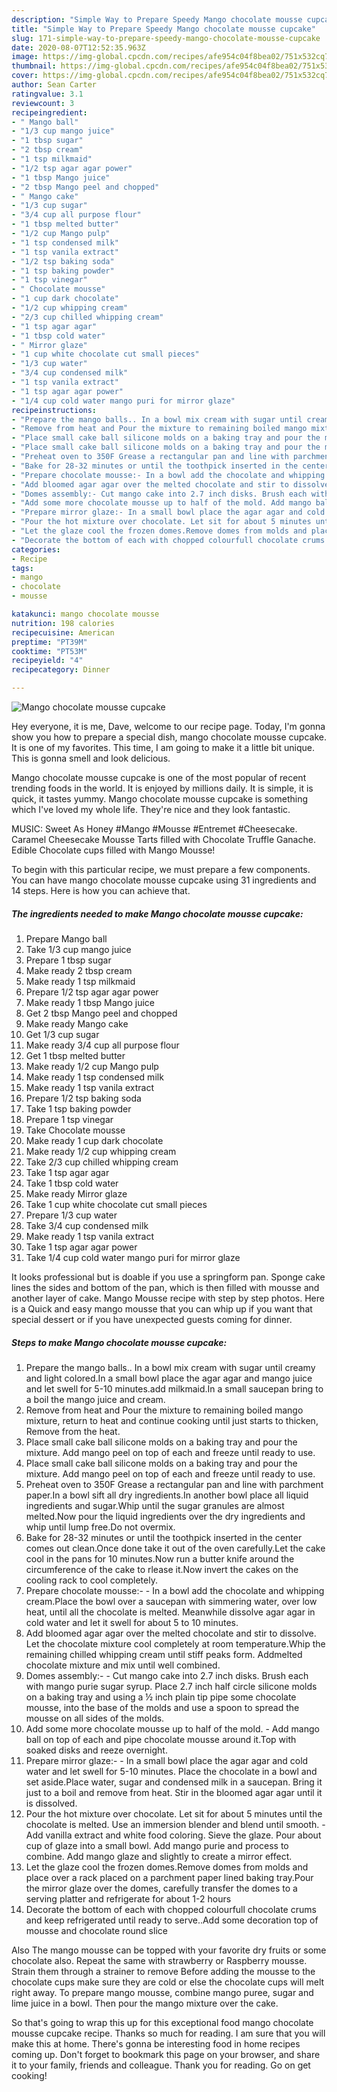```yaml
---
description: "Simple Way to Prepare Speedy Mango chocolate mousse cupcake"
title: "Simple Way to Prepare Speedy Mango chocolate mousse cupcake"
slug: 171-simple-way-to-prepare-speedy-mango-chocolate-mousse-cupcake
date: 2020-08-07T12:52:35.963Z
image: https://img-global.cpcdn.com/recipes/afe954c04f8bea02/751x532cq70/mango-chocolate-mousse-cupcake-recipe-main-photo.jpg
thumbnail: https://img-global.cpcdn.com/recipes/afe954c04f8bea02/751x532cq70/mango-chocolate-mousse-cupcake-recipe-main-photo.jpg
cover: https://img-global.cpcdn.com/recipes/afe954c04f8bea02/751x532cq70/mango-chocolate-mousse-cupcake-recipe-main-photo.jpg
author: Sean Carter
ratingvalue: 3.1
reviewcount: 3
recipeingredient:
- " Mango ball"
- "1/3 cup mango juice"
- "1 tbsp sugar"
- "2 tbsp cream"
- "1 tsp milkmaid"
- "1/2 tsp agar agar power"
- "1 tbsp Mango juice"
- "2 tbsp Mango peel and chopped"
- " Mango cake"
- "1/3 cup sugar"
- "3/4 cup all purpose flour"
- "1 tbsp melted butter"
- "1/2 cup Mango pulp"
- "1 tsp condensed milk"
- "1 tsp vanila extract"
- "1/2 tsp baking soda"
- "1 tsp baking powder"
- "1 tsp vinegar"
- " Chocolate mousse"
- "1 cup dark chocolate"
- "1/2 cup whipping cream"
- "2/3 cup chilled whipping cream"
- "1 tsp agar agar"
- "1 tbsp cold water"
- " Mirror glaze"
- "1 cup white chocolate cut small pieces"
- "1/3 cup water"
- "3/4 cup condensed milk"
- "1 tsp vanila extract"
- "1 tsp agar agar power"
- "1/4 cup cold water mango puri for mirror glaze"
recipeinstructions:
- "Prepare the mango balls.. In a bowl mix cream with sugar until creamy and light colored.In a small bowl place the agar agar and mango juice and let swell for 5-10 minutes.add milkmaid.In a small saucepan bring to a boil the mango juice and cream."
- "Remove from heat and Pour the mixture to remaining boiled mango mixture, return to heat and continue cooking until just starts to thicken, Remove from the heat."
- "Place small cake ball silicone molds on a baking tray and pour the mixture. Add mango peel on top of each and freeze until ready to use."
- "Place small cake ball silicone molds on a baking tray and pour the mixture. Add mango peel on top of each and freeze until ready to use."
- "Preheat oven to 350F Grease a rectangular pan and line with parchment paper.In a bowl sift all dry ingredients.In another bowl place all liquid ingredients and sugar.Whip until the sugar granules are almost melted.Now pour the liquid ingredients over the dry ingredients and whip until lump free.Do not overmix."
- "Bake for 28-32 minutes or until the toothpick inserted in the center comes out clean.Once done take it out of the oven carefully.Let the cake cool in the pans for 10 minutes.Now run a butter knife around the circumference of the cake to rlease it.Now invert the cakes on the cooling rack to cool completely."
- "Prepare chocolate mousse:- In a bowl add the chocolate and whipping cream.Place the bowl over a saucepan with simmering water, over low heat, until all the chocolate is melted. Meanwhile dissolve agar agar in cold water and let it swell for about 5 to 10 minutes."
- "Add bloomed agar agar over the melted chocolate and stir to dissolve. Let the chocolate mixture cool completely at room temperature.Whip the remaining chilled whipping cream until stiff peaks form. Addmelted chocolate mixture and mix until well combined."
- "Domes assembly:- Cut mango cake into 2.7 inch disks. Brush each with mango purie sugar syrup. Place 2.7 inch half circle silicone molds on a baking tray and using a ½ inch plain tip pipe some chocolate mousse, into the base of the molds and use a spoon to spread the mousse on all sides of the molds."
- "Add some more chocolate mousse up to half of the mold. Add mango ball on top of each and pipe chocolate mousse around it.Top with soaked disks and reeze overnight."
- "Prepare mirror glaze:- In a small bowl place the agar agar and cold water and let swell for 5-10 minutes. Place the chocolate in a bowl and set aside.Place water, sugar and condensed milk in a saucepan. Bring it just to a boil and remove from heat. Stir in the bloomed agar agar until it is dissolved."
- "Pour the hot mixture over chocolate. Let sit for about 5 minutes until the chocolate is melted. Use an immersion blender and blend until smooth.  Add vanilla extract and white food coloring. Sieve the glaze. Pour about cup of glaze into a small bowl. Add mango purie and process to combine. Add mango glaze and slightly to create a mirror effect."
- "Let the glaze cool the frozen domes.Remove domes from molds and place over a rack placed on a parchment paper lined baking tray.Pour the mirror glaze over the domes, carefully transfer the domes to a serving platter and refrigerate for about 1-2 hours"
- "Decorate the bottom of each with chopped colourfull chocolate crums and keep refrigerated until ready to serve..Add some decoration top of mousse and chocolate round slice"
categories:
- Recipe
tags:
- mango
- chocolate
- mousse

katakunci: mango chocolate mousse 
nutrition: 198 calories
recipecuisine: American
preptime: "PT39M"
cooktime: "PT53M"
recipeyield: "4"
recipecategory: Dinner

---
```



![Mango chocolate mousse cupcake](https://img-global.cpcdn.com/recipes/afe954c04f8bea02/751x532cq70/mango-chocolate-mousse-cupcake-recipe-main-photo.jpg)

Hey everyone, it is me, Dave, welcome to our recipe page. Today, I'm gonna show you how to prepare a special dish, mango chocolate mousse cupcake. It is one of my favorites. This time, I am going to make it a little bit unique. This is gonna smell and look delicious.

Mango chocolate mousse cupcake is one of the most popular of recent trending foods in the world. It is enjoyed by millions daily. It is simple, it is quick, it tastes yummy. Mango chocolate mousse cupcake is something which I've loved my whole life. They're nice and they look fantastic.

MUSIC: Sweet As Honey #Mango #Mousse #Entremet #Cheesecake. Caramel Cheesecake Mousse Tarts filled with Chocolate Truffle Ganache. Edible Chocolate cups filled with Mango Mousse!


To begin with this particular recipe, we must prepare a few components. You can have mango chocolate mousse cupcake using 31 ingredients and 14 steps. Here is how you can achieve that.

<!--inarticleads1-->

##### The ingredients needed to make Mango chocolate mousse cupcake:

1. Prepare  Mango ball
1. Take 1/3 cup mango juice
1. Prepare 1 tbsp sugar
1. Make ready 2 tbsp cream
1. Make ready 1 tsp milkmaid
1. Prepare 1/2 tsp agar agar power
1. Make ready 1 tbsp Mango juice
1. Get 2 tbsp Mango peel and chopped
1. Make ready  Mango cake
1. Get 1/3 cup sugar
1. Make ready 3/4 cup all purpose flour
1. Get 1 tbsp melted butter
1. Make ready 1/2 cup Mango pulp
1. Make ready 1 tsp condensed milk
1. Make ready 1 tsp vanila extract
1. Prepare 1/2 tsp baking soda
1. Take 1 tsp baking powder
1. Prepare 1 tsp vinegar
1. Take  Chocolate mousse
1. Make ready 1 cup dark chocolate
1. Make ready 1/2 cup whipping cream
1. Take 2/3 cup chilled whipping cream
1. Take 1 tsp agar agar
1. Take 1 tbsp cold water
1. Make ready  Mirror glaze
1. Take 1 cup white chocolate cut small pieces
1. Prepare 1/3 cup water
1. Take 3/4 cup condensed milk
1. Make ready 1 tsp vanila extract
1. Take 1 tsp agar agar power
1. Take 1/4 cup cold water mango puri for mirror glaze


It looks professional but is doable if you use a springform pan. Sponge cake lines the sides and bottom of the pan, which is then filled with mousse and another layer of cake. Mango Mousse recipe with step by step photos. Here is a Quick and easy mango mousse that you can whip up if you want that special dessert or if you have unexpected guests coming for dinner. 

<!--inarticleads2-->

##### Steps to make Mango chocolate mousse cupcake:

1. Prepare the mango balls.. In a bowl mix cream with sugar until creamy and light colored.In a small bowl place the agar agar and mango juice and let swell for 5-10 minutes.add milkmaid.In a small saucepan bring to a boil the mango juice and cream.
1. Remove from heat and Pour the mixture to remaining boiled mango mixture, return to heat and continue cooking until just starts to thicken, Remove from the heat.
1. Place small cake ball silicone molds on a baking tray and pour the mixture. Add mango peel on top of each and freeze until ready to use.
1. Place small cake ball silicone molds on a baking tray and pour the mixture. Add mango peel on top of each and freeze until ready to use.
1. Preheat oven to 350F Grease a rectangular pan and line with parchment paper.In a bowl sift all dry ingredients.In another bowl place all liquid ingredients and sugar.Whip until the sugar granules are almost melted.Now pour the liquid ingredients over the dry ingredients and whip until lump free.Do not overmix.
1. Bake for 28-32 minutes or until the toothpick inserted in the center comes out clean.Once done take it out of the oven carefully.Let the cake cool in the pans for 10 minutes.Now run a butter knife around the circumference of the cake to rlease it.Now invert the cakes on the cooling rack to cool completely.
1. Prepare chocolate mousse:- - In a bowl add the chocolate and whipping cream.Place the bowl over a saucepan with simmering water, over low heat, until all the chocolate is melted. Meanwhile dissolve agar agar in cold water and let it swell for about 5 to 10 minutes.
1. Add bloomed agar agar over the melted chocolate and stir to dissolve. Let the chocolate mixture cool completely at room temperature.Whip the remaining chilled whipping cream until stiff peaks form. Addmelted chocolate mixture and mix until well combined.
1. Domes assembly:- - Cut mango cake into 2.7 inch disks. Brush each with mango purie sugar syrup. Place 2.7 inch half circle silicone molds on a baking tray and using a ½ inch plain tip pipe some chocolate mousse, into the base of the molds and use a spoon to spread the mousse on all sides of the molds.
1. Add some more chocolate mousse up to half of the mold. - Add mango ball on top of each and pipe chocolate mousse around it.Top with soaked disks and reeze overnight.
1. Prepare mirror glaze:- - In a small bowl place the agar agar and cold water and let swell for 5-10 minutes. Place the chocolate in a bowl and set aside.Place water, sugar and condensed milk in a saucepan. Bring it just to a boil and remove from heat. Stir in the bloomed agar agar until it is dissolved.
1. Pour the hot mixture over chocolate. Let sit for about 5 minutes until the chocolate is melted. Use an immersion blender and blend until smooth.  - Add vanilla extract and white food coloring. Sieve the glaze. Pour about cup of glaze into a small bowl. Add mango purie and process to combine. Add mango glaze and slightly to create a mirror effect.
1. Let the glaze cool the frozen domes.Remove domes from molds and place over a rack placed on a parchment paper lined baking tray.Pour the mirror glaze over the domes, carefully transfer the domes to a serving platter and refrigerate for about 1-2 hours
1. Decorate the bottom of each with chopped colourfull chocolate crums and keep refrigerated until ready to serve..Add some decoration top of mousse and chocolate round slice


Also The mango mousse can be topped with your favorite dry fruits or some chocolate also. Repeat the same with strawberry or Raspberry mousse. Strain them through a strainer to remove Before adding the mousse to the chocolate cups make sure they are cold or else the chocolate cups will melt right away. To prepare mango mousse, combine mango puree, sugar and lime juice in a bowl. Then pour the mango mixture over the cake. 

So that's going to wrap this up for this exceptional food mango chocolate mousse cupcake recipe. Thanks so much for reading. I am sure that you will make this at home. There's gonna be interesting food in home recipes coming up. Don't forget to bookmark this page on your browser, and share it to your family, friends and colleague. Thank you for reading. Go on get cooking!
